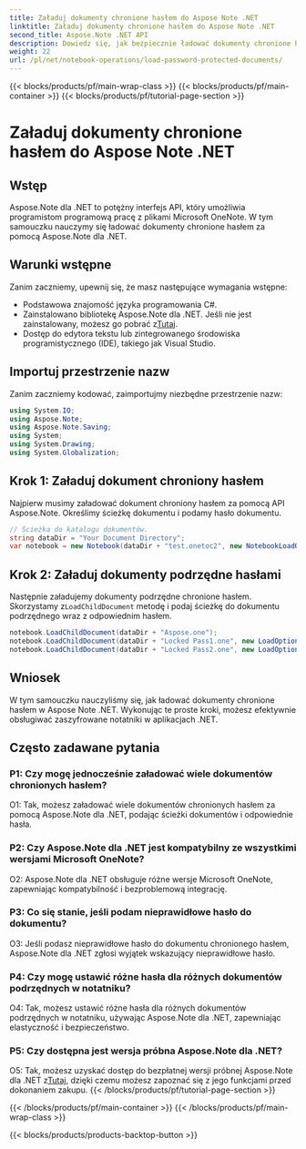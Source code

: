 ```yaml
---
title: Załaduj dokumenty chronione hasłem do Aspose Note .NET
linktitle: Załaduj dokumenty chronione hasłem do Aspose Note .NET
second_title: Aspose.Note .NET API
description: Dowiedz się, jak bezpiecznie ładować dokumenty chronione hasłem w Aspose Note .NET, wykonując proste kroki. Zapewnij poufność danych dzięki szyfrowaniu.
weight: 22
url: /pl/net/notebook-operations/load-password-protected-documents/
---
```


{{< blocks/products/pf/main-wrap-class >}}
{{< blocks/products/pf/main-container >}}
{{< blocks/products/pf/tutorial-page-section >}}

# Załaduj dokumenty chronione hasłem do Aspose Note .NET

## Wstęp

Aspose.Note dla .NET to potężny interfejs API, który umożliwia programistom programową pracę z plikami Microsoft OneNote. W tym samouczku nauczymy się ładować dokumenty chronione hasłem za pomocą Aspose.Note dla .NET.

## Warunki wstępne

Zanim zaczniemy, upewnij się, że masz następujące wymagania wstępne:

- Podstawowa znajomość języka programowania C#.
-  Zainstalowano bibliotekę Aspose.Note dla .NET. Jeśli nie jest zainstalowany, możesz go pobrać z[Tutaj](https://releases.aspose.com/note/net/).
- Dostęp do edytora tekstu lub zintegrowanego środowiska programistycznego (IDE), takiego jak Visual Studio.

## Importuj przestrzenie nazw

Zanim zaczniemy kodować, zaimportujmy niezbędne przestrzenie nazw:

```csharp
using System.IO;
using Aspose.Note;
using Aspose.Note.Saving;
using System;
using System.Drawing;
using System.Globalization;
```

## Krok 1: Załaduj dokument chroniony hasłem

Najpierw musimy załadować dokument chroniony hasłem za pomocą API Aspose.Note. Określimy ścieżkę dokumentu i podamy hasło dokumentu.

```csharp
// Ścieżka do katalogu dokumentów.
string dataDir = "Your Document Directory";
var notebook = new Notebook(dataDir + "test.onetoc2", new NotebookLoadOptions() { DeferredLoading = true });
```

## Krok 2: Załaduj dokumenty podrzędne hasłami

 Następnie załadujemy dokumenty podrzędne chronione hasłem. Skorzystamy z`LoadChildDocument` metodę i podaj ścieżkę do dokumentu podrzędnego wraz z odpowiednim hasłem.

```csharp
notebook.LoadChildDocument(dataDir + "Aspose.one");  
notebook.LoadChildDocument(dataDir + "Locked Pass1.one", new LoadOptions() { DocumentPassword = "pass" });
notebook.LoadChildDocument(dataDir + "Locked Pass2.one", new LoadOptions() { DocumentPassword = "pass2" });
```

## Wniosek

W tym samouczku nauczyliśmy się, jak ładować dokumenty chronione hasłem w Aspose Note .NET. Wykonując te proste kroki, możesz efektywnie obsługiwać zaszyfrowane notatniki w aplikacjach .NET.

## Często zadawane pytania

### P1: Czy mogę jednocześnie załadować wiele dokumentów chronionych hasłem?

O1: Tak, możesz załadować wiele dokumentów chronionych hasłem za pomocą Aspose.Note dla .NET, podając ścieżki dokumentów i odpowiednie hasła.

### P2: Czy Aspose.Note dla .NET jest kompatybilny ze wszystkimi wersjami Microsoft OneNote?

O2: Aspose.Note dla .NET obsługuje różne wersje Microsoft OneNote, zapewniając kompatybilność i bezproblemową integrację.

### P3: Co się stanie, jeśli podam nieprawidłowe hasło do dokumentu?

O3: Jeśli podasz nieprawidłowe hasło do dokumentu chronionego hasłem, Aspose.Note dla .NET zgłosi wyjątek wskazujący nieprawidłowe hasło.

### P4: Czy mogę ustawić różne hasła dla różnych dokumentów podrzędnych w notatniku?

O4: Tak, możesz ustawić różne hasła dla różnych dokumentów podrzędnych w notatniku, używając Aspose.Note dla .NET, zapewniając elastyczność i bezpieczeństwo.

### P5: Czy dostępna jest wersja próbna Aspose.Note dla .NET?

 O5: Tak, możesz uzyskać dostęp do bezpłatnej wersji próbnej Aspose.Note dla .NET z[Tutaj](https://releases.aspose.com/), dzięki czemu możesz zapoznać się z jego funkcjami przed dokonaniem zakupu.
{{< /blocks/products/pf/tutorial-page-section >}}

{{< /blocks/products/pf/main-container >}}
{{< /blocks/products/pf/main-wrap-class >}}

{{< blocks/products/products-backtop-button >}}
